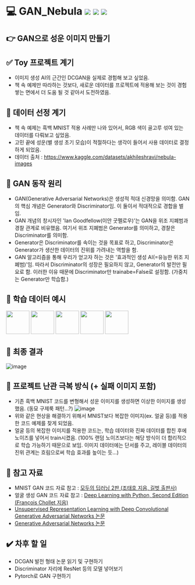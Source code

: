 # 💻 GAN_Nebula <img src="https://img.shields.io/badge/Python-3776AB?style=flat-square&logo=Python&logoColor=white"/> <img src="https://img.shields.io/badge/TensorFlow-FF6F00?style=flat-square&logo=TensorFlow&logoColor=white"/> <img src="https://img.shields.io/badge/Keras-D00000?style=flat-square&logo=Keras&logoColor=white"/> 
## 👉 GAN으로 성운 이미지 만들기
## ✅ Toy 프로젝트 계기
* 이미지 생성 AI의 근간인 DCGAN을 실제로 경험해 보고 싶었음.
* 책 속 예제만 따라하는 것보다, 새로운 데이터를 프로젝트에 적용해 보는 것이 경험 쌓는 면에서 더 도움 될 것 같아서 도전하였음. 

## 📌 데이터 선정 계기
* 책 속 예제는 흑백 MNIST 적용 사례만 나와 있어서, RGB 색이 골고루 섞여 있는 데이터를 다뤄보고 싶었음.
* 고민 끝에 성운(별 생성 초기 모습)이 적절하다는 생각이 들어서 사용 데이터로 결정하게 되었음.
* 데이터 출처 : https://www.kaggle.com/datasets/akhileshravi/nebula-images

## 🔧 GAN 동작 원리
* GAN(Generative Adversarial Networks)은 생성적 적대 신경망을 의미함. GAN의 핵심 개념은 Generator와 Discriminator임. 이 둘이서 적대적으로 경합을 벌임.
* GAN 개념의 창시자인 'Ian Goodfellow(이안 굿펠로우)'는 GAN을 위조 지폐범과 경찰 관계로 비유했음. 여기서 위조 지폐범은 Generator를 의미하고, 경찰은 Discriminator를 의미함.
* Generator은 Discriminator를 속이는 것을 목표로 하고, Discriminator은 Generator가 생산한 데이터의 진위를 가려내는 역할을 함.
* GAN 알고리즘을 통해 우리가 얻고자 하는 것은 '효과적인 생성 AI(=유능한 위조 지폐범)'임. 따라서 Discriminator의 성장은 필요하지 않고, Generator의 발전만 필요로 함. 이러한 이유 때문에 Discriminator만 trainabe=False로 설정함. (가중치는 Generator만 학습함.)

## 🔸 학습 데이터 예시
<img src="https://github.com/MOONisYOUNG/GAN_Nebula/assets/87643414/56d3434b-f47c-41d2-ba18-1146daa12b64" width="64" height="64"/>
<img src="https://github.com/MOONisYOUNG/GAN_Nebula/assets/87643414/f015191a-fb3f-42b9-9b6b-aeda9525f449" width="64" height="64"/>
<img src="https://github.com/MOONisYOUNG/GAN_Nebula/assets/87643414/61c89029-995b-4185-80ad-fc7dcb63fb03" width="64" height="64"/>
<img src="https://github.com/MOONisYOUNG/GAN_Nebula/assets/87643414/1f269050-c399-439c-a37d-989f909dfa70" width="64" height="64"/>
<img src="https://github.com/MOONisYOUNG/GAN_Nebula/assets/87643414/013a1d2f-3748-4223-bcaf-5a459fd883f0" width="64" height="64"/>

## 🔹 최종 결과
![image](https://github.com/MOONisYOUNG/GAN_Nebula/assets/87643414/b003663a-73ce-4e4b-8018-9cd01b572000)

## 🙈 프로젝트 난관 극복 방식 (+ 실패 이미지 포함)
* 기존 흑백 MNIST 코드를 변형해서 성운 이미지를 생성하면 이상한 이미지를 생성했음. (동묘 구제룩 패턴...?)
![image](https://github.com/MOONisYOUNG/GAN_Nebula/assets/87643414/b7518747-96ca-4a4d-a12c-8b7f0190919e)
* 위와 같은 현상을 해결하기 위해서 MNIST보다 복잡한 이미지(ex. 얼굴 등)를 적용한 코드 예제를 찾게 되었음.
* 얼굴 등의 복잡한 이미지를 적용한 코드는, 학습 데이터와 진짜 데이터를 합친 후에 노이즈를 넣어서 train시켰음. (100% 랜덤 노이즈보다는 해당 방식이 더 합리적으로 학습 가능하기 때문으로 보임. 이미지 데이터에는 단서를 주고, 레이블 데이터의 진위 관계는 흐림으로써 학습 효과를 높이는 듯...)

## 🧷 참고 자료
* MNIST GAN 코드 자료 참고 : [모두의 딥러닝 2판 (조태호 지음, 길벗 출판사)](https://github.com/gilbutITbook/080228/blob/master/deeplearning/run_project/20_GAN.ipynb) 
* 얼굴 생성 GAN 코드 자료 참고 : [Deep Learning with Python, Second Edition (François Chollet 지음)](https://github.com/fchollet/deep-learning-with-python-notebooks/blob/master/chapter08_intro-to-dl-for-computer-vision.ipynb)
* [Unsupervised Representation Learning with Deep Convolutional Generative Adversarial Networks 논문](https://arxiv.org/abs/1511.06434)
* [Generative Adversarial Networks 논문](https://arxiv.org/abs/1406.2661)

## ✔️ 차후 할 일
* DCGAN 발전 형태 논문 읽기 및 구현하기
* Discriminator 자리에 ResNet 등의 모델 넣어보기
* Pytorch로 GAN 구현하기
